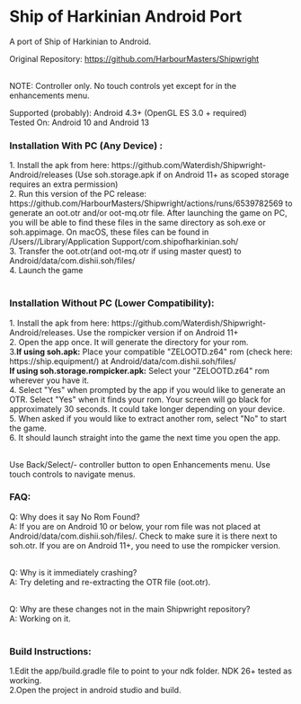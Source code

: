 # Ship of Harkinian Android Port
A port of Ship of Harkinian to Android. <br>

Original Repository: https://github.com/HarbourMasters/Shipwright <br>
<br>

NOTE: Controller only. No touch controls yet except for in the enhancements menu. <br>

Supported (probably): Android 4.3+ (OpenGL ES 3.0 + required) <br>
Tested On: Android 10 and Android 13 <br>

<h3>Installation With PC (Any Device) :</h3>
1. Install the apk from here: https://github.com/Waterdish/Shipwright-Android/releases (Use soh.storage.apk if on Android 11+ as scoped storage requires an extra permission) <br>
2. Run this version of the PC release: https://github.com/HarbourMasters/Shipwright/actions/runs/6539782569 to generate an oot.otr and/or oot-mq.otr file. After launching the game on PC, you will be able to find these files in the same directory as soh.exe or soh.appimage. On macOS, these files can be found in /Users/<username>/Library/Application Support/com.shipofharkinian.soh/ <br>
3. Transfer the oot.otr(and oot-mq.otr if using master quest) to Android/data/com.dishii.soh/files/ <br>
4. Launch the game <br>
<br>

<h3>Installation Without PC (Lower Compatibility):</h3>
1. Install the apk from here: https://github.com/Waterdish/Shipwright-Android/releases. Use the rompicker version if on Android 11+ <br>
2. Open the app once. It will generate the directory for your rom. <br>
3.<b>If using soh.apk:</b> Place your compatible "ZELOOTD.z64" rom (check here: https://ship.equipment/) at Android/data/com.dishii.soh/files/ <br>
<b>If using soh.storage.rompicker.apk:</b> Select your "ZELOOTD.z64" rom wherever you have it. <br>
4. Select "Yes" when prompted by the app if you would like to generate an OTR. Select "Yes" when it finds your rom. Your screen will go black for approximately 30 seconds. It could take longer depending on your device. <br>
5. When asked if you would like to extract another rom, select "No" to start the game. <br>
6. It should launch straight into the game the next time you open the app. <br>
<br>
  
Use Back/Select/- controller button to open Enhancements menu. Use touch controls to navigate menus. <br>


<h3>FAQ:</h3>
Q: Why does it say No Rom Found?<br>
  A: If you are on Android 10 or below, your rom file was not placed at Android/data/com.dishii.soh/files/. Check to make sure it is there next to soh.otr. If you are on Android 11+, you need to use the rompicker version. <br> <br>
  
Q: Why is it immediately crashing? <br>
  A: Try deleting and re-extracting the OTR file (oot.otr). <br> <br>

Q: Why are these changes not in the main Shipwright repository?<br>
  A: Working on it.<br> <br>

<h3>Build Instructions:</h3>
1.Edit the app/build.gradle file to point to your ndk folder. NDK 26+ tested as working.<br>
2.Open the project in android studio and build.<br>


